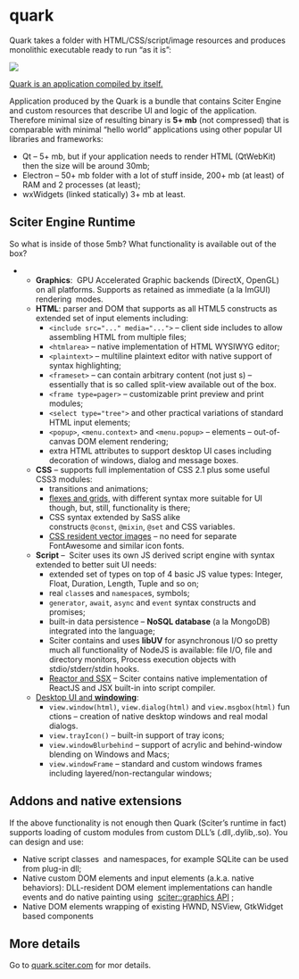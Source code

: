 # quark

Quark takes a folder with HTML/CSS/script/image resources and produces monolithic executable ready to run “as it is”:

![](http://quark.sciter.com/wp-content/uploads/2020/05/schema.png)

[Quark is an application compiled by itself.](http://quark.sciter.com/wp-content/uploads/2020/05/quark-ui.png)

Application produced by the Quark is a bundle that contains Sciter Engine and custom resources that describe UI and logic of the application. Therefore minimal size of resulting binary is **5+ mb** (not compressed) that is comparable with minimal “hello world” applications using other popular UI libraries and frameworks:

* Qt – 5+ mb, but if your application needs to render HTML (QtWebKit) then the size will be around 30mb;
* Electron – 50+ mb folder with a lot of stuff inside, 200+ mb (at least) of RAM and 2 processes (at least);
* wxWidgets (linked statically) 3+ mb at least.

## Sciter Engine Runtime

So what is inside of those 5mb? What functionality is available out of the box?

* 
  * **Graphics**:  GPU Accelerated Graphic backends (DirectX, OpenGL) on all platforms. Supports as retained as immediate (a la ImGUI) rendering  modes.
  * **HTML**: parser and DOM that supports as all HTML5 constructs as extended set of input elements including:
    * `<include src="..." media="...">` – client side includes to allow assembling HTML from multiple files;
    * `<htmlarea>` – native implementation of HTML WYSIWYG editor;
    * `<plaintext>` – multiline plaintext editor with native support of syntax highlighting;
    * `<frameset>` – can contain arbitrary content (not just <frame>s) – essentially that is so called split-view available out of the box.
    * `<frame type=pager>` – customizable print preview and print modules;
    * `<select type="tree">` and other practical variations of standard  HTML input elements;
    * `<popup>`, `<menu.context>` and `<menu.popup>` – elements – out-of-canvas DOM element rendering;
    * extra HTML attributes to support desktop UI cases including decoration of windows, dialog and message boxes.
  * **CSS** – supports full implementation of CSS 2.1 plus some useful CSS3 modules:
    * transitions and animations;
    * [flexes and grids](https://terrainformatica.com/w3/flex-layout/flex-vs-flexbox.htm), with different syntax more suitable for UI though, but, still, functionality is there;
    * CSS syntax extended by SaSS alike constructs `@const`, `@mixin`, `@set` and CSS variables.
    * [CSS resident vector images](https://sciter.com/lightweight-inline-vector-images-in-sciter/) – no need for separate FontAwesome and similar icon fonts.
  * **Script** –  Sciter uses its own JS derived script engine with syntax extended to better suit UI needs:
    * extended set of types on top of 4 basic JS value types: Integer, Float, Duration, Length, Tuple and so on;
    * real `class`es and `namespace`s, symbols;
    * `generator`, `await`, `async` and `event` syntax constructs and promises;
    * built-in data persistence – **NoSQL database** (a la MongoDB) integrated into the language;
    * Sciter contains and uses **libUV** for asynchronous I/O so pretty much all functionality of NodeJS is available: file I/O, file and directory monitors, Process execution objects with stdio/stderr/stdin hooks.
    * [Reactor and SSX](https://sciter.com/developers/sciter-docs/reactor-and-ssx/) – Sciter contains native implementation of ReactJS and JSX built-in into script compiler.
  * [Desktop UI and **windowing**](https://sciter.com/html-window/):
    * `view.window(html)`, `view.dialog(html)` and `view.msgbox(html)` functions – creation of native desktop windows and real modal dialogs.
    * `view.trayIcon()` – built-in support of tray icons;
    * `view.windowBlurbehind` – support of acrylic and behind-window blending on Windows and Macs;
    * `view.windowFrame` – standard and custom windows frames including layered/non-rectangular windows;

## Addons and native extensions

If the above functionality is not enough then Quark (Sciter’s runtime in fact) supports loading of custom modules from custom DLL’s (.dll,.dylib,.so). You can design and use:

* Native script classes  and namespaces, for example SQLite can be used from plug-in dll;
* Native custom DOM elements and input elements (a.k.a. native behaviors): DLL-resident DOM element implementations can handle events and do native painting using  [sciter::graphics API](https://github.com/c-smile/sciter-sdk/blob/master/include/sciter-x-graphics.hpp#L332) ;
* Native DOM elements wrapping of existing HWND, NSView, GtkWidget based components

## More details

Go to [quark.sciter.com](https://quark.sciter.com) for mor details.
